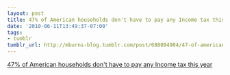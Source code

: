 ```yaml
---
layout: post
title: 47% of American households don't have to pay any Income tax this year
date: '2010-06-11T13:49:37-07:00'
tags:
- tumblr
tumblr_url: http://mburns-blog.tumblr.com/post/688094904/47-of-american-households-dont-have-to-pay-any
---
```

<a href="http://www.usatoday.com/money/perfi/taxes/2010-04-07-income-taxes_N.htm">47% of American households don't have to pay any Income tax this year</a>

